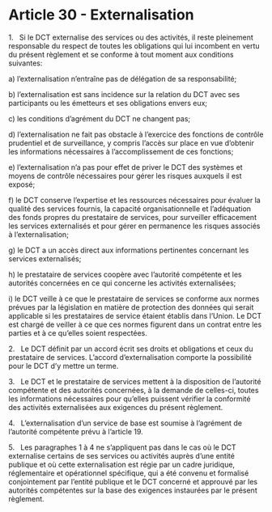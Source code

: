 # Article 30 - Externalisation


1.   Si le DCT externalise des services ou des activités, il reste pleinement responsable du respect de toutes les obligations qui lui incombent en vertu du présent règlement et se conforme à tout moment aux conditions suivantes:

a) l’externalisation n’entraîne pas de délégation de sa responsabilité;

b) l’externalisation est sans incidence sur la relation du DCT avec ses participants ou les émetteurs et ses obligations envers eux;

c) les conditions d’agrément du DCT ne changent pas;

d) l’externalisation ne fait pas obstacle à l’exercice des fonctions de contrôle prudentiel et de surveillance, y compris l’accès sur place en vue d’obtenir les informations nécessaires à l’accomplissement de ces fonctions;

e) l’externalisation n’a pas pour effet de priver le DCT des systèmes et moyens de contrôle nécessaires pour gérer les risques auxquels il est exposé;

f) le DCT conserve l’expertise et les ressources nécessaires pour évaluer la qualité des services fournis, la capacité organisationnelle et l’adéquation des fonds propres du prestataire de services, pour surveiller efficacement les services externalisés et pour gérer en permanence les risques associés à l’externalisation;

g) le DCT a un accès direct aux informations pertinentes concernant les services externalisés;

h) le prestataire de services coopère avec l’autorité compétente et les autorités concernées en ce qui concerne les activités externalisées;

i) le DCT veille à ce que le prestataire de services se conforme aux normes prévues par la législation en matière de protection des données qui serait applicable si les prestataires de service étaient établis dans l’Union. Le DCT est chargé de veiller à ce que ces normes figurent dans un contrat entre les parties et à ce qu’elles soient respectées.

2.   Le DCT définit par un accord écrit ses droits et obligations et ceux du prestataire de services. L’accord d’externalisation comporte la possibilité pour le DCT d’y mettre un terme.

3.   Le DCT et le prestataire de services mettent à la disposition de l’autorité compétente et des autorités concernées, à la demande de celles-ci, toutes les informations nécessaires pour qu’elles puissent vérifier la conformité des activités externalisées aux exigences du présent règlement.

4.   L’externalisation d’un service de base est soumise à l’agrément de l’autorité compétente prévu à l’article 19.

5.   Les paragraphes 1 à 4 ne s’appliquent pas dans le cas où le DCT externalise certains de ses services ou activités auprès d’une entité publique et où cette externalisation est régie par un cadre juridique, réglementaire et opérationnel spécifique, qui a été convenu et formalisé conjointement par l’entité publique et le DCT concerné et approuvé par les autorités compétentes sur la base des exigences instaurées par le présent règlement.
